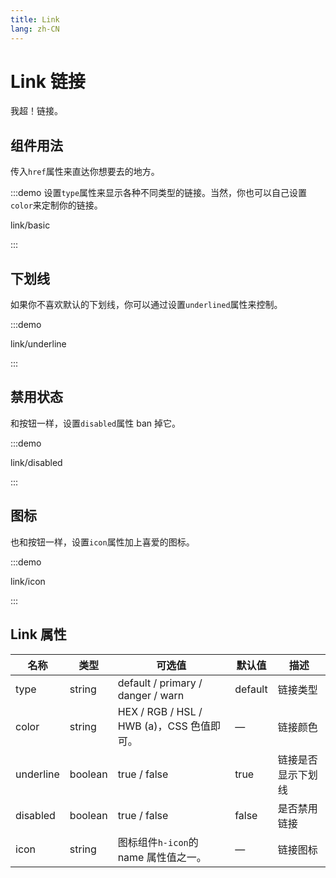 ```yaml
---
title: Link
lang: zh-CN
---
```


# Link 链接

我超！链接。



## 组件用法

传入`href`属性来直达你想要去的地方。

:::demo 设置`type`属性来显示各种不同类型的链接。当然，你也可以自己设置`color`来定制你的链接。



link/basic



:::



## 下划线

如果你不喜欢默认的下划线，你可以通过设置`underlined`属性来控制。

:::demo



link/underline



:::



## 禁用状态

和按钮一样，设置`disabled`属性 ban 掉它。

:::demo 



link/disabled



:::



## 图标

也和按钮一样，设置`icon`属性加上喜爱的图标。

:::demo 



link/icon



:::



## Link 属性

| 名称      | 类型    | 可选值                                    | 默认值  | 描述               |
| --------- | ------- | ----------------------------------------- | ------- | ------------------ |
| type      | string  | default / primary / danger / warn         | default | 链接类型           |
| color     | string  | HEX / RGB / HSL / HWB (a)，CSS 色值即可。 | —       | 链接颜色           |
| underline | boolean | true / false                              | true    | 链接是否显示下划线 |
| disabled  | boolean | true / false                              | false   | 是否禁用链接       |
| icon      | string  | 图标组件`h-icon`的 name 属性值之一。      | —       | 链接图标           |

